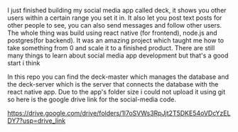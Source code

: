 I just finished building my social media app called deck, it shows you other users within a certain range you set it in. It also let you post text posts for other people to see, you can also send messages and follow other users.
The whole thing was build using react native (for frontend), node.js and postgres(for backend). 
It was an amazing project which taught me how to take something from 0 and scale it to a finished product. There are still many things to learn about social media app development but that's a good start i think

In this repo you can find the deck-master which manages the database and the deck-server which is the server that connects the database with the react native app. Due to the app's folder size i could not upload it using git
so here is the google drive link for the social-media code.

https://drive.google.com/drive/folders/1l7oSVWs3RpJjt2T5DKE54oVDcYzELDY7?usp=drive_link 
